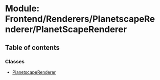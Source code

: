 # Module: Frontend/Renderers/PlanetscapeRenderer/PlanetScapeRenderer

## Table of contents

### Classes

- [PlanetscapeRenderer](../classes/Frontend_Renderers_PlanetscapeRenderer_PlanetScapeRenderer.PlanetscapeRenderer.md)
